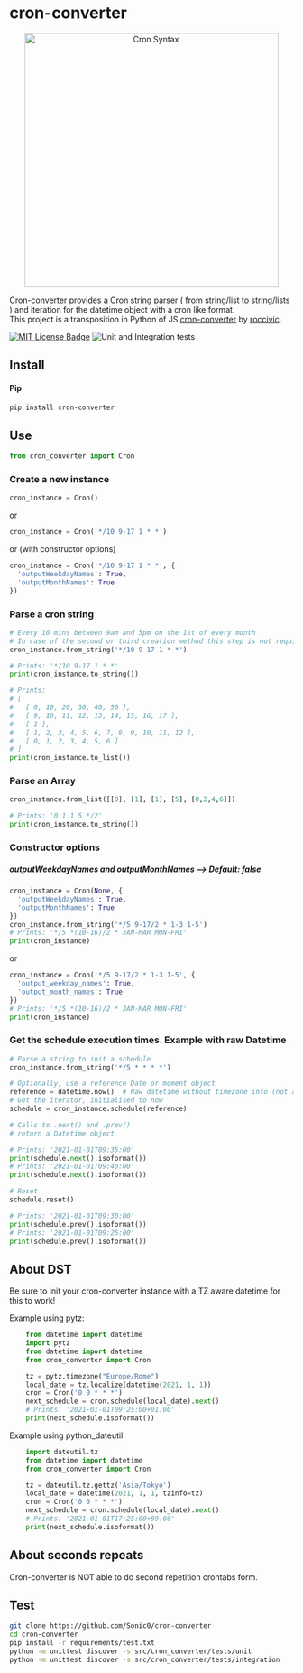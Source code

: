 # cron-converter
<p align="center">
  <img src="https://cdn.webservertalk.com/wp-content/uploads/cron-jobs-656x410.png" width="450" title="Cron Syntax">
</p>

Cron-converter provides a Cron string parser ( from string/list to string/lists ) and iteration for the datetime object with a cron like format.<br>
This project is a transposition in Python of JS [cron-converter](https://github.com/roccivic/cron-converter) by [roccivic](https://github.com/roccivic). 

[![MIT License Badge](https://img.shields.io/badge/license-MIT-blue.svg)](https://github.com/Sonic0/cron-converter/blob/master/LICENCE)
![Unit and Integration tests](https://github.com/Sonic0/cron-converter/workflows/Unit%20and%20Integration%20tests/badge.svg)

## Install

#### Pip
```bash
pip install cron-converter
```

## Use
```python
from cron_converter import Cron
```

### Create a new instance
```python
cron_instance = Cron()
```
or
```python
cron_instance = Cron('*/10 9-17 1 * *')
```
or (with constructor options)
```python
cron_instance = Cron('*/10 9-17 1 * *', {
  'outputWeekdayNames': True,
  'outputMonthNames': True
})
```

### Parse a cron string
```python
# Every 10 mins between 9am and 5pm on the 1st of every month
# In case of the second or third creation method this step is not required
cron_instance.from_string('*/10 9-17 1 * *')

# Prints: '*/10 9-17 1 * *'
print(cron_instance.to_string())

# Prints:
# [
#   [ 0, 10, 20, 30, 40, 50 ],
#   [ 9, 10, 11, 12, 13, 14, 15, 16, 17 ],
#   [ 1 ],
#   [ 1, 2, 3, 4, 5, 6, 7, 8, 9, 10, 11, 12 ],
#   [ 0, 1, 2, 3, 4, 5, 6 ]
# ]
print(cron_instance.to_list())
```

### Parse an Array
```python
cron_instance.from_list([[0], [1], [1], [5], [0,2,4,6]])

# Prints: '0 1 1 5 */2'
print(cron_instance.to_string())
```

### Constructor options

##### outputWeekdayNames and outputMonthNames --> Default: false

```python
cron_instance = Cron(None, {
  'outputWeekdayNames': True,
  'outputMonthNames': True
})
cron_instance.from_string('*/5 9-17/2 * 1-3 1-5')
# Prints: '*/5 *(10-16)/2 * JAN-MAR MON-FRI'
print(cron_instance)
```
or
```python
cron_instance = Cron('*/5 9-17/2 * 1-3 1-5', {
  'output_weekday_names': True,
  'output_month_names': True
})
# Prints: '*/5 *(10-16)/2 * JAN-MAR MON-FRI'
print(cron_instance)
```

### Get the schedule execution times. Example with raw Datetime
```python
# Parse a string to init a schedule
cron_instance.from_string('*/5 * * * *')

# Optionally, use a reference Date or moment object
reference = datetime.now()  # Raw datetime without timezone info (not aware)
# Get the iterator, initialised to now
schedule = cron_instance.schedule(reference)

# Calls to .next() and .prev()
# return a Datetime object

# Prints: '2021-01-01T09:35:00'
print(schedule.next().isoformat())
# Prints: '2021-01-01T09:40:00'
print(schedule.next().isoformat())

# Reset
schedule.reset()

# Prints: '2021-01-01T09:30:00'
print(schedule.prev().isoformat())
# Prints: '2021-01-01T09:25:00'
print(schedule.prev().isoformat())
```

## About DST
Be sure to init your cron-converter instance with a TZ aware datetime for this to work!

Example using pytz:
```python
    from datetime import datetime
    import pytz
    from datetime import datetime
    from cron_converter import Cron

    tz = pytz.timezone("Europe/Rome")
    local_date = tz.localize(datetime(2021, 1, 1))
    cron = Cron('0 0 * * *')
    next_schedule = cron.schedule(local_date).next()
    # Prints: '2021-01-01T09:25:00+01:00'
    print(next_schedule.isoformat())
```
Example using python_dateutil:
```python
    import dateutil.tz
    from datetime import datetime
    from cron_converter import Cron

    tz = dateutil.tz.gettz('Asia/Tokyo')
    local_date = datetime(2021, 1, 1, tzinfo=tz)
    cron = Cron('0 0 * * *')
    next_schedule = cron.schedule(local_date).next()
    # Prints: '2021-01-01T17:25:00+09:00'
    print(next_schedule.isoformat())
```

## About seconds repeats
Cron-converter is NOT able to do second repetition crontabs form.

## Test

```bash
git clone https://github.com/Sonic0/cron-converter
cd cron-converter
pip install -r requirements/test.txt
python -m unittest discover -s src/cron_converter/tests/unit
python -m unittest discover -s src/cron_converter/tests/integration
```
